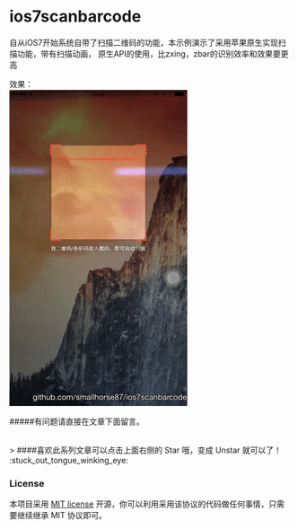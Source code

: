 # ios7scanbarcode
自从iOS7开始系统自带了扫描二维码的功能，本示例演示了采用苹果原生实现扫描功能，带有扫描动画，
原生API的使用，比zxing，zbar的识别效率和效果要更高


效果：  
![pic](https://github.com/smallhorse87/ios7scanbarcode/blob/master/ios7scanbarcode.gif)


#####有问题请直接在文章下面留言。

<br>
> ####喜欢此系列文章可以点击上面右侧的 Star 哦，变成 Unstar 就可以了！ :stuck_out_tongue_winking_eye:

<br>

### License

本项目采用 [MIT license](http://opensource.org/licenses/MIT) 开源，你可以利用采用该协议的代码做任何事情，只需要继续继承 MIT 协议即可。
